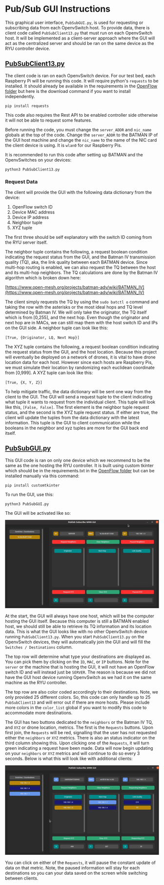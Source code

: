 # Pub/Sub GUI Instructions
This graphical user interface, `PubSubGUI.py`, is used for requesting or subscribing data from each OpenvSwitch host. To provide data, there is client code called `PubSubClient13.py` that must run on each OpenvSwitch host. It will be implemented as a client-server approach where the GUI will act as the centralized server and should be ran on the same device as the RYU controller device. 

## [PubSubClient13.py](PubSubClient13.py)
The client code is ran on each OpenvSwitch device. For our test bed, each Raspberry Pi will be running this code. It will require python's `requests` to be installed. It should already be available in the requirements in the [OpenFlow folder](../OpenFlow/OpenFlow_Instructions.md) but here is the download command if you want to install independently. 
```
pip install requests 
```

This code also requires the Rest API to be enabled controller side otherwise it will not be able to request some features.

Before running the code, you must change the `server_ADDR` and `nic_name` globals at the top of the code.  Change the `server_ADDR` to the BATMAN IP of the GUI host machine and change the `nic_name` to the name of the NIC card the client device is using. It is `wlan0` for our Raspberry Pis.

It is recommended to run this code after setting up BATMAN and the OpenvSwitches on your devices:
```
python3 PubSubClient13.py
```

### Request Data
The client will provide the GUI with the following data dictionary from the device:

1. OpenFlow switch ID 
2. Device MAC address
3. Device IP address
4. Neighbor tuple
5. XYZ tuple

The first three should be self explanatory with the switch ID coming from the RYU server itself. 

The neighbor tuple contains the following, a request boolean condition indicating the request status from the GUI, and the Batman IV transmission quality (TQ), aka, the link quality between each BATMAN device. Since multi-hop routing is enabled, we can also request the TQ between the host and its multi-hop neighbors. The TQ calculations are done by the Batman IV algorithm which is broken down here:

[https://www.open-mesh.org/projects/batman-adv/wiki/BATMAN_IV](https://www.open-mesh.org/projects/batman-adv/wiki/BATMAN_IV)

The client simply requests the TQ by using the `sudo batctl o` command and taking the row with the asterisks or the most ideal hops and TQ level determined by Batman IV.  We will only take the originator, the TQ itself which is from [0,255], and the next hop. Even though the originator and next hop are in MACs, we can still map them with the host switch ID and IPs on the GUI side. A neighbor tuple can look like this:

`[True, {Originator, LQ, Next Hop}]`

The XYZ tuple contains the following, a request boolean condition indicating the request status from the GUI, and the host location. Because this project will eventually be deployed on a network of drones, it is vital to have drone location data for each host. However since each hosts are Raspberry Pis, we must simulate their location by randomizing each euclidean coordinate from [0,999]. A XYZ tuple can look like this:

`[True, {X, Y, Z}]`

To help mitigate traffic, the data dictionary will be sent one way from the client to the GUI. The GUI will send a request tuple to the client indicating what tuple it wants to request from the individual client. This tuple will look like this, `[False, False]`. The first element is the neighbor tuple request status, and the second is the XYZ tuple request status. If either are true, the client will update the tuples from the data dictionary with the latest information. This tuple is the GUI to client communication while the booleans in the neighbor and xyz tuples are more for the GUI back end itself.

## [PubSubGUI.py](PubSubGUI.py)
This GUI code is ran on only one device which we recommend to be the same as the one hosting the RYU controller. It is built using custom tkinter which should be in the requirements.txt in the [OpenFlow folder](../OpenFlow/OpenFlow_Instructions.md) but can be installed manually via this command:
```
pip install customtkinter
```

To run the GUI, use this:
```
python3 PubSubGUI.py
```

The GUI will be activated like so:

![GUI_start.png](../images/GUI_start.png)


At the start, the GUI will always have one host, which will be the computer hosting the GUI itself. Because this computer is still a BATMAN enabled host, we should still be able to retrieve its TQ information and its location data. This is what the GUI looks like with no other OpenvSwitch device running `PubSubClient13.py`. When you start `PubSubClient13.py` on the OpenvSwitch devices, they will automatically join the GUI and will fill the `Switches / Destinations` column. 

 The top row will determine what type your destinations are displayed as. You can pick them by clicking on the `ID`, `MAC`, or `IP` buttons. Note for the `server` or the machine that is hosting the GUI, it will not have an OpenFlow switch ID and will instead just be `SERVER`. The reason is because we did not have the GUI host device running OpenvSwitch as we had it on the same machine as the RYU controller. 
 
 The top row are also color coded accordingly to their destinations. Note, we only provided 25 different colors. So, this code can only handle up to 25 `PubSubClient13` and will error out if there are more hosts. Please include more colors in the `color_list` global if you want to modify this code to accommodate more destinations.

The GUI has two buttons dedicated to the `neighbors` or the Batman IV TQ, and `XYZ` or drone location, metrics. The first is the `Requests` buttons. Upon first join, the `Requests` will be red, signalling that the user has not requested either the `neighbors` or `XYZ` metrics. There is also an status indicator on the third column showing this. Upon clicking one of the `Requests`, it will turn green indicating a request have been made. Data will now begin updating on your `neighbors` or `XYZ` metrics and will continue to do so every 3 seconds. Below is what this will look like with additional clients:

![My_GUI.png](../images/My_GUI.png)

You can click on either of the `Requests`, it will pause the constant update of data on that metric. Note, the paused information will stay for each destinations so you can your data saved on the screen while switching between clients.
